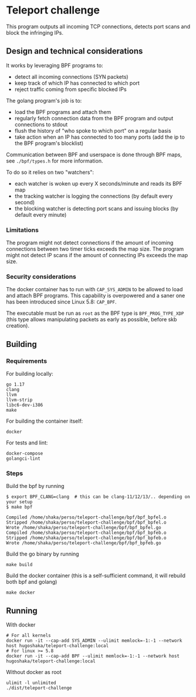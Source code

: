 # Teleport challenge

This program outputs all incoming TCP connections, detects port scans and block the infringing IPs.

## Design and technical considerations

It works by leveraging BPF programs to:
* detect all incoming connections (SYN packets)
* keep track of which IP has connected to which port
* reject traffic coming from specific blocked IPs

The golang program's job is to:
* load the BPF programs and attach them
* regularly fetch connection data from the BPF program and output connections to stdout
* flush the history of "who spoke to which port" on a regular basis
* take action when an IP has connected to too many ports (add the ip to the BPF program's blocklist)

Communication between BPF and userspace is done through BPF maps, see `./bpf/types.h` for more information.

To do so it relies on two "watchers":
* each watcher is woken up every X seconds/minute and reads its BPF map
* the tracking watcher is logging the connections (by default every second)
* the blocking watcher is detecting port scans and issuing blocks (by default every minute)

### Limitations

The program might not detect connections if the amount of incoming connections
between two timer ticks exceeds the map size. The program might not detect IP
scans if the amount of connecting IPs exceeds the map size.

### Security considerations

The docker container has to run with `CAP_SYS_ADMIN` to be allowed to load and attach BPF programs.
This capability is overpowered and a saner one has been introduced since Linux 5.8: `CAP_BPF`.

The executable must be run as `root` as the BPF type is `BPF_PROG_TYPE_XDP` (this type allows manipulating packets
as early as possible, before skb creation).

## Building

### Requirements

For building locally:

```
go 1.17
clang
llvm
llvm-strip
libc6-dev-i386
make
```

For building the container itself:
```shell
docker
```

For tests and lint:
```shell
docker-compose
golangci-lint
```

### Steps

Build the bpf by running
```shell
$ export BPF_CLANG=clang  # this can be clang-11/12/13/.. depending on your setup
$ make bpf

Compiled /home/shaka/perso/teleport-challenge/bpf/bpf_bpfel.o
Stripped /home/shaka/perso/teleport-challenge/bpf/bpf_bpfel.o
Wrote /home/shaka/perso/teleport-challenge/bpf/bpf_bpfel.go
Compiled /home/shaka/perso/teleport-challenge/bpf/bpf_bpfeb.o
Stripped /home/shaka/perso/teleport-challenge/bpf/bpf_bpfeb.o
Wrote /home/shaka/perso/teleport-challenge/bpf/bpf_bpfeb.go
```

Build the go binary by running
```shell
make build
```

Build the docker container (this is a self-sufficient command, it will rebuild both bpf and golang)
```shell
make docker
```

## Running

With docker

```shell
# For all kernels
docker run -it --cap-add SYS_ADMIN --ulimit memlock=-1:-1 --network host hugoshaka/teleport-challenge:local
# For linux >= 5.8
docker run -it --cap-add BPF --ulimit memlock=-1:-1 --network host hugoshaka/teleport-challenge:local
```

Without docker as root

```shell
ulimit -l unlimited
./dist/teleport-challenge
```
